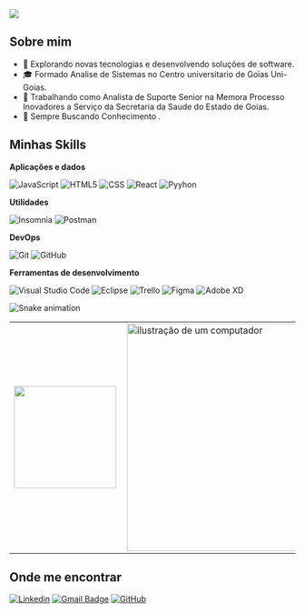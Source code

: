 ![](https://komarev.com/ghpvc/?username=borgesmax&color=006bed)

## Sobre mim

- 🤔 Explorando novas tecnologias e desenvolvendo soluções de software.
- 🎓 Formado Analise de Sistemas no Centro universitario de Goias Uni-Goias.
- 💼 Trabalhando como Analista de Suporte Senior na Memora Processo Inovadores a Serviço da Secretaria da Saude do Estado de Goias.
- 🌱 Sempre Buscando Conhecimento .

## Minhas Skills

**Aplicações e dados**

![JavaScript](https://img.shields.io/badge/-JavaScript-333333?style=flat&logo=javascript)
![HTML5](https://img.shields.io/badge/-HTML5-333333?style=flat&logo=HTML5)
![CSS](https://img.shields.io/badge/-CSS-333333?style=flat&logo=CSS3&logoColor=1572B6)
![React](https://img.shields.io/badge/-React-333333?style=flat&logo=react)
![Pyyhon](https://img.shields.io/badge/Python-333333?style=flat&logo=python&logoColor=white)


**Utilidades**

![Insomnia](https://img.shields.io/badge/-Insomnia-333333?style=flat&logo=insomnia)
![Postman](https://img.shields.io/badge/-Postman-333333?style=flat&logo=postman)

**DevOps**

![Git](https://img.shields.io/badge/-Git-333333?style=flat&logo=git)
![GitHub](https://img.shields.io/badge/-GitHub-333333?style=flat&logo=github)

**Ferramentas de desenvolvimento**

![Visual Studio Code](https://img.shields.io/badge/-Visual%20Studio%20Code-333333?style=flat&logo=visual-studio-code&logoColor=007ACC)
![Eclipse](https://img.shields.io/badge/-Eclipse-333333?style=flat&logo=eclipse-ide&logoColor=2C2255)
![Trello](https://img.shields.io/badge/-Trello-333333?style=flat&logo=trello&logoColor=007ACC)
![Figma](https://img.shields.io/badge/-Figma-333333?style=flat&logo=figma&logoColor=007ACC)
![Adobe XD](https://img.shields.io/badge/-Adobe%20XD-333333?style=flat&logo=adobe-xd&logoColor=007ACC)

  ![Snake animation](https://github.com/borgesmax/borgesmax/blob/output/github-contribution-grid-snake.svg)
<table>
  <tr>
    <td>

<a href="https://github.com/iuricode" title="Perfil do Iuri">
  <img height="180em" src="https://github-readme-stats.vercel.app/api?username=borgesmax&theme=dracula&show_icons=true" />
</a>
</td>
    <td>
<img src="https://raw.githubusercontent.com/MicaelliMedeiros/micaellimedeiros/master/image/computer-illustration.png" alt="ilustração de um computador" min-width="400px" max-width="400px" width="400px" align="right">
      
</table>

## Onde me encontrar

[![Linkedin](https://img.shields.io/badge/-maxdouglasb-blue?style=flat-square&logo=Linkedin&logoColor=white&link=https://www.linkedin.com/in/maxdouglasb/)](https://www.linkedin.com/in/maxdouglasb/)
[![Gmail Badge](https://img.shields.io/badge/-maxdouglasdesenvolverdor@gmail.com-006bed?style=flat-square&logo=Gmail&logoColor=white&link=mailto:maxdouglasdesenvolverdor@gmail.com)](mailto:maxdouglasdesenvolverdor@gmail.com)
[![GitHub](https://img.shields.io/github/followers/borgesmax?label=follow&style=social)](https://github.com/borgesmax)

